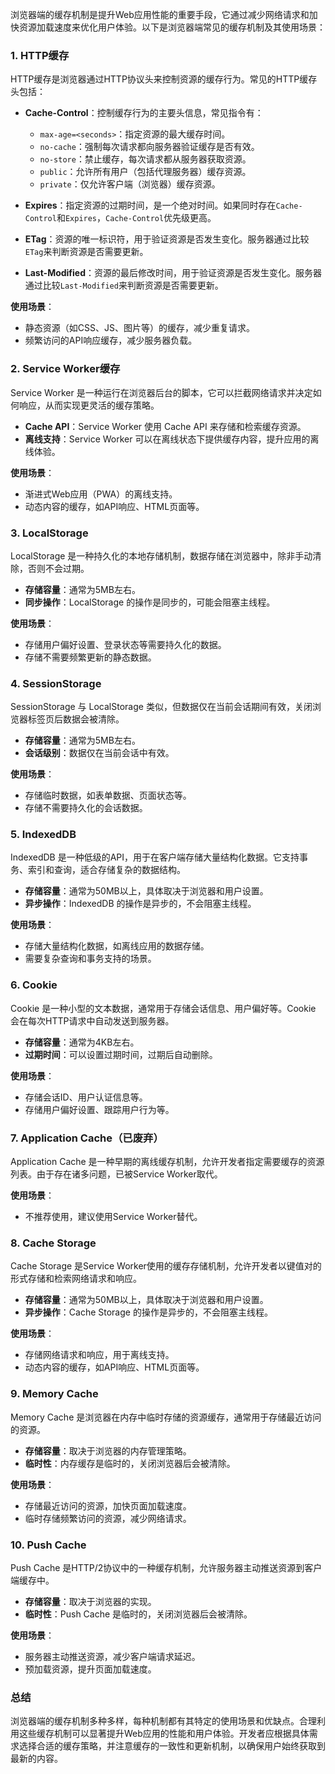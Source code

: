 浏览器端的缓存机制是提升Web应用性能的重要手段，它通过减少网络请求和加快资源加载速度来优化用户体验。以下是浏览器端常见的缓存机制及其使用场景：

### 1. **HTTP缓存**
HTTP缓存是浏览器通过HTTP协议头来控制资源的缓存行为。常见的HTTP缓存头包括：

- **Cache-Control**：控制缓存行为的主要头信息，常见指令有：
  - `max-age=<seconds>`：指定资源的最大缓存时间。
  - `no-cache`：强制每次请求都向服务器验证缓存是否有效。
  - `no-store`：禁止缓存，每次请求都从服务器获取资源。
  - `public`：允许所有用户（包括代理服务器）缓存资源。
  - `private`：仅允许客户端（浏览器）缓存资源。

- **Expires**：指定资源的过期时间，是一个绝对时间。如果同时存在`Cache-Control`和`Expires`，`Cache-Control`优先级更高。

- **ETag**：资源的唯一标识符，用于验证资源是否发生变化。服务器通过比较`ETag`来判断资源是否需要更新。

- **Last-Modified**：资源的最后修改时间，用于验证资源是否发生变化。服务器通过比较`Last-Modified`来判断资源是否需要更新。

**使用场景**：
- 静态资源（如CSS、JS、图片等）的缓存，减少重复请求。
- 频繁访问的API响应缓存，减少服务器负载。

### 2. **Service Worker缓存**
Service Worker 是一种运行在浏览器后台的脚本，它可以拦截网络请求并决定如何响应，从而实现更灵活的缓存策略。

- **Cache API**：Service Worker 使用 Cache API 来存储和检索缓存资源。
- **离线支持**：Service Worker 可以在离线状态下提供缓存内容，提升应用的离线体验。

**使用场景**：
- 渐进式Web应用（PWA）的离线支持。
- 动态内容的缓存，如API响应、HTML页面等。

### 3. **LocalStorage**
LocalStorage 是一种持久化的本地存储机制，数据存储在浏览器中，除非手动清除，否则不会过期。

- **存储容量**：通常为5MB左右。
- **同步操作**：LocalStorage 的操作是同步的，可能会阻塞主线程。

**使用场景**：
- 存储用户偏好设置、登录状态等需要持久化的数据。
- 存储不需要频繁更新的静态数据。

### 4. **SessionStorage**
SessionStorage 与 LocalStorage 类似，但数据仅在当前会话期间有效，关闭浏览器标签页后数据会被清除。

- **存储容量**：通常为5MB左右。
- **会话级别**：数据仅在当前会话中有效。

**使用场景**：
- 存储临时数据，如表单数据、页面状态等。
- 存储不需要持久化的会话数据。

### 5. **IndexedDB**
IndexedDB 是一种低级的API，用于在客户端存储大量结构化数据。它支持事务、索引和查询，适合存储复杂的数据结构。

- **存储容量**：通常为50MB以上，具体取决于浏览器和用户设置。
- **异步操作**：IndexedDB 的操作是异步的，不会阻塞主线程。

**使用场景**：
- 存储大量结构化数据，如离线应用的数据存储。
- 需要复杂查询和事务支持的场景。

### 6. **Cookie**
Cookie 是一种小型的文本数据，通常用于存储会话信息、用户偏好等。Cookie 会在每次HTTP请求中自动发送到服务器。

- **存储容量**：通常为4KB左右。
- **过期时间**：可以设置过期时间，过期后自动删除。

**使用场景**：
- 存储会话ID、用户认证信息等。
- 存储用户偏好设置、跟踪用户行为等。

### 7. **Application Cache（已废弃）**
Application Cache 是一种早期的离线缓存机制，允许开发者指定需要缓存的资源列表。由于存在诸多问题，已被Service Worker取代。

**使用场景**：
- 不推荐使用，建议使用Service Worker替代。

### 8. **Cache Storage**
Cache Storage 是Service Worker使用的缓存存储机制，允许开发者以键值对的形式存储和检索网络请求和响应。

- **存储容量**：通常为50MB以上，具体取决于浏览器和用户设置。
- **异步操作**：Cache Storage 的操作是异步的，不会阻塞主线程。

**使用场景**：
- 存储网络请求和响应，用于离线支持。
- 动态内容的缓存，如API响应、HTML页面等。

### 9. **Memory Cache**
Memory Cache 是浏览器在内存中临时存储的资源缓存，通常用于存储最近访问的资源。

- **存储容量**：取决于浏览器的内存管理策略。
- **临时性**：内存缓存是临时的，关闭浏览器后会被清除。

**使用场景**：
- 存储最近访问的资源，加快页面加载速度。
- 临时存储频繁访问的资源，减少网络请求。

### 10. **Push Cache**
Push Cache 是HTTP/2协议中的一种缓存机制，允许服务器主动推送资源到客户端缓存中。

- **存储容量**：取决于浏览器的实现。
- **临时性**：Push Cache 是临时的，关闭浏览器后会被清除。

**使用场景**：
- 服务器主动推送资源，减少客户端请求延迟。
- 预加载资源，提升页面加载速度。

### 总结
浏览器端的缓存机制多种多样，每种机制都有其特定的使用场景和优缺点。合理利用这些缓存机制可以显著提升Web应用的性能和用户体验。开发者应根据具体需求选择合适的缓存策略，并注意缓存的一致性和更新机制，以确保用户始终获取到最新的内容。